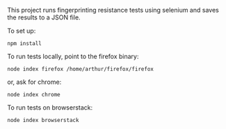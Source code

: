 This project runs fingerprinting resistance tests using selenium and saves the results to a JSON file.

To set up:

`npm install`

To run tests locally, point to the firefox binary:

`node index firefox /home/arthur/firefox/firefox`

or, ask for chrome:

`node index chrome`

To run tests on browserstack:

`node index browserstack`

